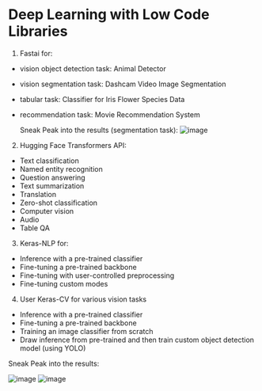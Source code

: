 # Deep Learning with Low Code Libraries

1) Fastai for:
  - vision object detection task: Animal Detector
  - vision segmentation task: Dashcam Video Image Segmentation
  - tabular task: Classifier for Iris Flower Species Data
  - recommendation task: Movie Recommendation System

    Sneak Peak into the results (segmentation task):
    ![image](https://github.com/Samarth-Sharma-G/Deep-Learning-CMPE-258/assets/107587243/64ea13eb-49aa-4d82-84c9-5368c71b533d)


2) Hugging Face Transformers API:
  - Text classification
  - Named entity recognition
  - Question answering
  - Text summarization
  - Translation
  - Zero-shot classification
  - Computer vision
  - Audio
  - Table QA

3) Keras-NLP for:
  - Inference with a pre-trained classifier
  - Fine-tuning a pre-trained backbone
  - Fine-tuning with user-controlled preprocessing
  - Fine-tuning custom modes

4) User Keras-CV for various vision tasks

  - Inference with a pre-trained classifier
  - Fine-tuning a pre-trained backbone
  - Training an image classifier from scratch
  - Draw inference from pre-trained and then train custom object detection model (using YOLO)

  Sneak Peak into the results:
  
  ![image](https://github.com/Samarth-Sharma-G/Deep-Learning-CMPE-258/assets/107587243/5983c70a-e706-48ec-922c-5dd0a11218fd)
  ![image](https://github.com/Samarth-Sharma-G/Deep-Learning-CMPE-258/assets/107587243/430a1611-74a0-4a50-979b-93668c02beb2)


